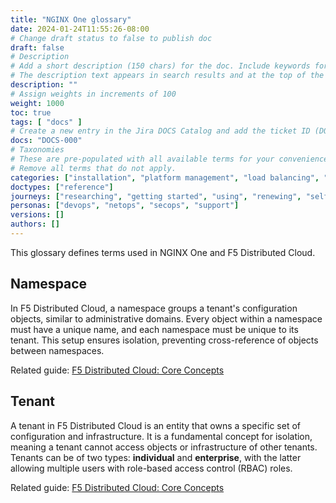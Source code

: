 ```yaml
---
title: "NGINX One glossary"
date: 2024-01-24T11:55:26-08:00
# Change draft status to false to publish doc
draft: false
# Description
# Add a short description (150 chars) for the doc. Include keywords for SEO. 
# The description text appears in search results and at the top of the doc.
description: ""
# Assign weights in increments of 100
weight: 1000
toc: true
tags: [ "docs" ]
# Create a new entry in the Jira DOCS Catalog and add the ticket ID (DOCS-<number>) below
docs: "DOCS-000"
# Taxonomies
# These are pre-populated with all available terms for your convenience.
# Remove all terms that do not apply.
categories: ["installation", "platform management", "load balancing", "api management", "service mesh", "security", "analytics"]
doctypes: ["reference"]
journeys: ["researching", "getting started", "using", "renewing", "self service"]
personas: ["devops", "netops", "secops", "support"]
versions: []
authors: []
---
```


This glossary defines terms used in NGINX One and F5 Distributed Cloud.

## Namespace

In F5 Distributed Cloud, a namespace groups a tenant's configuration objects, similar to administrative domains. Every object within a namespace must have a unique name, and each namespace must be unique to its tenant. This setup ensures isolation, preventing cross-reference of objects between namespaces.

Related guide: [F5 Distributed Cloud: Core Concepts](https://docs.cloud.f5.com/docs/ves-concepts/core-concepts)

## Tenant
A tenant in F5 Distributed Cloud is an entity that owns a specific set of configuration and infrastructure. It is a fundamental concept for isolation, meaning a tenant cannot access objects or infrastructure of other tenants. Tenants can be of two types: **individual** and **enterprise**, with the latter allowing multiple users with role-based access control (RBAC) roles.

Related guide: [F5 Distributed Cloud: Core Concepts](https://docs.cloud.f5.com/docs/ves-concepts/core-concepts)